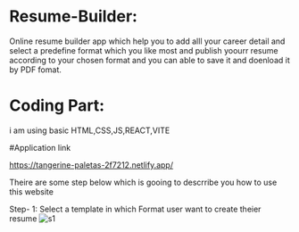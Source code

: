 
# Resume-Builder:
Online resume builder app which help you to add alll your career detail and select a predefine format which you like most
and publish yoourr resume according to your chosen format and you can able to save it and doenload it by PDF fomat.

# Coding Part:
i am using basic HTML,CSS,JS,REACT,VITE

#Application link

https://tangerine-paletas-2f7212.netlify.app/

Theire are some step below which is gooing to descrribe you how to use this website


Step- 1:
Select a template in which Format user want to create theier resume
![s1](https://github.com/soumyasourav139/Resum-Builde/assets/119067178/6bf86ffb-12f4-4a4f-b00c-850f8e194e8e)
